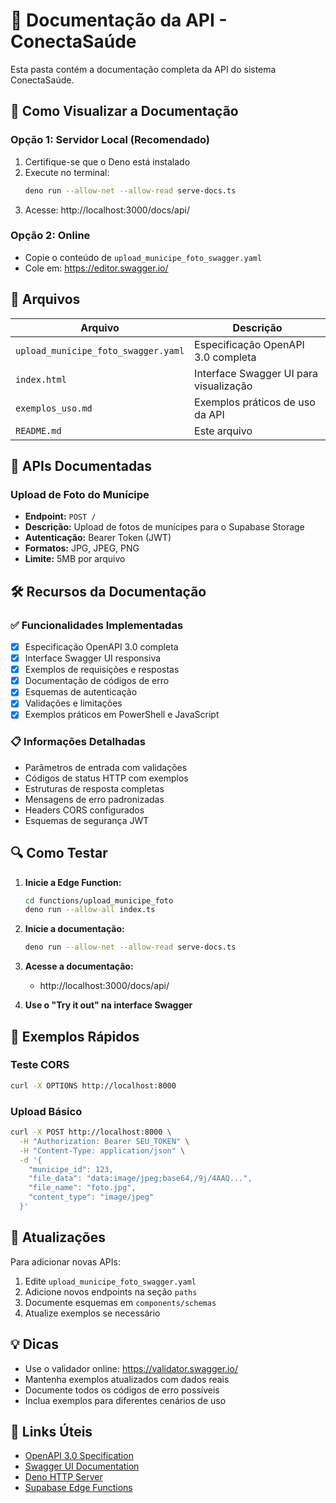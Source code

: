 # 📖 Documentação da API - ConectaSaúde

Esta pasta contém a documentação completa da API do sistema ConectaSaúde.

## 🚀 Como Visualizar a Documentação

### Opção 1: Servidor Local (Recomendado)
1. Certifique-se que o Deno está instalado
2. Execute no terminal:
   ```bash
   deno run --allow-net --allow-read serve-docs.ts
   ```
3. Acesse: http://localhost:3000/docs/api/

### Opção 2: Online
- Copie o conteúdo de `upload_municipe_foto_swagger.yaml`
- Cole em: https://editor.swagger.io/

## 📁 Arquivos

| Arquivo | Descrição |
|---------|-----------|
| `upload_municipe_foto_swagger.yaml` | Especificação OpenAPI 3.0 completa |
| `index.html` | Interface Swagger UI para visualização |
| `exemplos_uso.md` | Exemplos práticos de uso da API |
| `README.md` | Este arquivo |

## 🔧 APIs Documentadas

### Upload de Foto do Munícipe
- **Endpoint:** `POST /`
- **Descrição:** Upload de fotos de munícipes para o Supabase Storage
- **Autenticação:** Bearer Token (JWT)
- **Formatos:** JPG, JPEG, PNG
- **Limite:** 5MB por arquivo

## 🛠️ Recursos da Documentação

### ✅ Funcionalidades Implementadas
- [x] Especificação OpenAPI 3.0 completa
- [x] Interface Swagger UI responsiva
- [x] Exemplos de requisições e respostas
- [x] Documentação de códigos de erro
- [x] Esquemas de autenticação
- [x] Validações e limitações
- [x] Exemplos práticos em PowerShell e JavaScript

### 📋 Informações Detalhadas
- Parâmetros de entrada com validações
- Códigos de status HTTP com exemplos
- Estruturas de resposta completas
- Mensagens de erro padronizadas
- Headers CORS configurados
- Esquemas de segurança JWT

## 🔍 Como Testar

1. **Inicie a Edge Function:**
   ```bash
   cd functions/upload_municipe_foto
   deno run --allow-all index.ts
   ```

2. **Inicie a documentação:**
   ```bash
   deno run --allow-net --allow-read serve-docs.ts
   ```

3. **Acesse a documentação:**
   - http://localhost:3000/docs/api/

4. **Use o "Try it out" na interface Swagger**

## 📝 Exemplos Rápidos

### Teste CORS
```bash
curl -X OPTIONS http://localhost:8000
```

### Upload Básico
```bash
curl -X POST http://localhost:8000 \
  -H "Authorization: Bearer SEU_TOKEN" \
  -H "Content-Type: application/json" \
  -d '{
    "municipe_id": 123,
    "file_data": "data:image/jpeg;base64,/9j/4AAQ...",
    "file_name": "foto.jpg",
    "content_type": "image/jpeg"
  }'
```

## 🔄 Atualizações

Para adicionar novas APIs:
1. Edite `upload_municipe_foto_swagger.yaml`
2. Adicione novos endpoints na seção `paths`
3. Documente esquemas em `components/schemas`
4. Atualize exemplos se necessário

## 💡 Dicas

- Use o validador online: https://validator.swagger.io/
- Mantenha exemplos atualizados com dados reais
- Documente todos os códigos de erro possíveis
- Inclua exemplos para diferentes cenários de uso

## 🔗 Links Úteis

- [OpenAPI 3.0 Specification](https://swagger.io/specification/)
- [Swagger UI Documentation](https://swagger.io/docs/open-source-tools/swagger-ui/)
- [Deno HTTP Server](https://deno.land/std/http/)
- [Supabase Edge Functions](https://supabase.com/docs/guides/functions)
